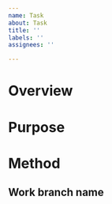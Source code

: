 ```yaml
---
name: Task
about: Task
title: ''
labels: ''
assignees: ''

---
```


# Overview

# Purpose

# Method
## Work branch name
